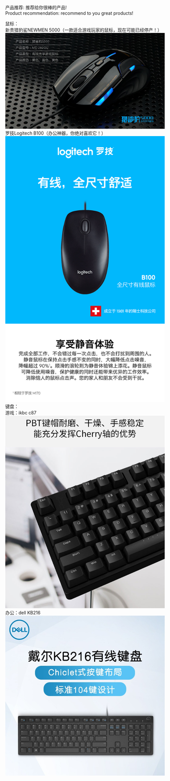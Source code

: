 产品推荐: 推荐给你很棒的产品!  
Product recommendation: recommend to you great products!  

鼠标：  
    新贵猎豹鲨NEWMEN 5000（一款适合游戏玩家的鼠标，现在可能已经停产！）
    ![Image text：KB216.png](https://github.com/lianchua/Product-treasure-house/blob/main/images/NEWMEN5000.jpg)  
    罗技Logitech B100（办公神器，你绝对喜欢它！）  
    ![Image text：KB216.png](https://github.com/lianchua/Product-treasure-house/blob/main/images/B100.jpg)  
键盘：  
    游戏：ikbc c87  
    ![Image text：KB216.png](https://github.com/lianchua/Product-treasure-house/blob/main/images/C87.jpg)  
    办公：dell KB216  
    ![Image text：KB216.png](https://github.com/lianchua/Product-treasure-house/blob/main/images/KB216.jpg)  
